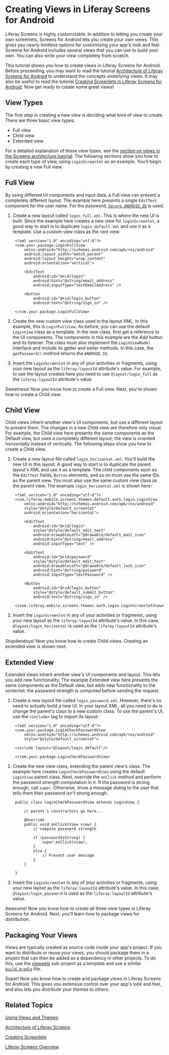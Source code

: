 # Creating Views in Liferay Screens for Android

Liferay Screens is highly customizable. In addition to letting you create your 
own screenlets, Screens for Android lets you create your own views. This gives 
you nearly limitless options for customizing your app's look and feel. Screens 
for Android includes several views that you can use to build your own. You can 
also write your view completely from scratch. 

This tutorial shows you how to create views in Liferay Screens for Android. 
Before proceeding, you may want to read the tutorial 
[Architecture of Liferay Screens for Android](/tutorials/-/knowledge_base/6-2/architecture-of-liferay-screens) 
to understand the concepts underlying views. It may also be useful to 
read the tutorial [Creating Screenlets in Liferay Screens for Android](/tutorials/-/knowledge_base/6-2/creating-screenlets). 
Now get ready to create some great views! 

## View Types

The first step in creating a new view is deciding what kind of view to create.
There are three basic view types:

- Full view
- Child view
- Extended view

For a detailed explanation of these view types, see the 
[section on views in the Screens architecture tutorial](/tutorials/-/knowledge_base/6-2/architecture-of-liferay-screens#the-view-layer-of-screens-for-android). 
The following sections show you how to create each type of view, using 
`LoginScreenlet` as an example. You'll begin by creating a new Full view. 

## Full View [](id=full-view)

By using different UI components and input data, a Full view can present a 
completely different layout. The example here presents a single `EditText` 
component for the user name. For the password, [`Secure.ANDROID_ID`](http://developer.android.com/reference/android/provider/Settings.Secure.html#ANDROID_ID) 
is used. 

1. Create a new layout called `login_full.xml`. This is where the new UI is 
   built. Since the example here creates a new view for `LoginScreenlet`, a good 
   way to start is to duplicate `login_default.xml` and use it as a template. 
   Use a custom view class as the root view: 

        <?xml version="1.0" encoding="utf-8"?>
        <com.your.package.LoginFullView
            xmlns:android="http://schemas.android.com/apk/res/android"
            android:layout_width="match_parent"
            android:layout_height="wrap_content"
            android:orientation="vertical">
        
            <EditText
                android:id="@+id/login"
                android:hint="@string/email_address"
                android:inputType="textEmailAddress" />
        
            <Button
                android:id="@+id/login_button"
                android:text="@string/sign_in" />
        
        </com.your.package.LoginFullView>

2. Create the new custom view class used in the layout XML. In this example, 
   this is `LoginFullView`. As before, you can use the default `LoginView` 
   class as a template. In the new class, first get a reference to the UI 
   components. The components in this example are the *Add* button and its 
   listener. The class must also implement the `LoginViewModel` interface and 
   include its getter and setter methods. In this case, the `getPassword()` 
   method returns the `ANDROID_ID`. 

3. Insert the `LoginScreenlet` in any of your activities or fragments, using 
   your new layout as the `liferay:layoutId` attribute's value. For example, to 
   use the layout created here you need to use `@layout/login_full` as the 
   `liferay:layoutId` attribute's value. 

Sweetness! Now you know how to create a Full view. Next, you're shown how to 
create a Child view. 

## Child View [](id=child-view)

Child views inherit another view's UI components, but use a different layout to 
present them. The changes in a new Child view are therefore only visual. For 
example, the Child view here presents the same components as the Default view, 
but uses a completely different layout; the view is oriented horizontally 
instead of vertically. The following steps show you how to create a Child view. 

1. Create a new layout file called `login_horizontal.xml`. You'll build the new 
   UI in this layout. A good way to start is to duplicate the parent layout's 
   XML and use it as a template. The child components such as the `EditText` 
   fields, `Button` elements, and so on must use the same IDs as the parent 
   view. You must also use the same custom view class as the parent view. The 
   example `login_horizontal.xml` is shown here: 

        <?xml version="1.0" encoding="utf-8"?>
        <com.liferay.mobile.screens.themes.default.auth.login.LoginView
            xmlns:android="http://schemas.android.com/apk/res/android"
            style="@style/default_screenlet"
            android:orientation="horizontal">
        
            <EditText
                android:id="@+id/login"
                style="@style/default_edit_text"
                android:drawableLeft="@drawable/default_mail_icon"
                android:hint="@string/email_address"
                android:inputType="text" />
        
            <EditText
                android:id="@+id/password"
                style="@style/default_edit_text"
                android:drawableLeft="@drawable/default_lock_icon"
                android:hint="@string/password"
                android:inputType="textPassword" />
        
            <Button
                android:id="@+id/login_button"
                style="@style/default_submit_button"
                android:text="@string/sign_in" />
        
        </com.liferay.mobile.screens.themes.auth.login.LoginScreenletView>

2. Insert the `LoginScreenlet` in any of your activities or fragments, using 
   your new layout as the `liferay:layoutId` attribute's value. In this case, 
   `@layout/login_horizontal` is used as the `liferay:layoutId` attribute's 
   value. 

Stupdendous! Now you know how to create Child views. Creating an extended view 
is shown next. 

## Extended View [](id=extended-view)

Extended views inherit another view's UI components and layout. This lets you 
add new functionality. The example Extended view here presents the same 
components as the Default view, but adds new functionality to the screenlet: the 
password strength is computed before sending the request. 

1. Create a new layout file called `login_password.xml`. However, there's no 
   need to actually build a new UI. In your layout XML, all you need to do is 
   change the parent's class to a new custom class. To use the parent's UI, use 
   the `<include>` tag to import its layout:

        <?xml version="1.0" encoding="utf-8"?>
        <com.your.package.LoginCheckPasswordView
            xmlns:android="http://schemas.android.com/apk/res/android"
            style="@style/default_screenlet">
            
        <include layout="@layout/login_default"/>
        
        </com.your.package.LoginCheckPasswordView>

2. Create the new view class, extending the parent view's class. The example 
   here creates `LoginCheckPasswordView` using the default `LoginView` parent 
   class. Next, override the `onClick` method and perform the password strength 
   computation in it. If the password is strong enough, call `super`. Otherwise, 
   show a message dialog to the user that tells them their password isn't strong 
   enough.

        public class LoginCheckPasswordView extends LoginView {
	
            // parent's constructors go here...
        
            @Override
            public void onClick(View view) {
                // compute password strength
        
                if (passwordIsStrong) {
                    super.onClick(view);
                }
                else {
                    // Present user message
                }
            }
        
        }

3. Insert the `LoginScreenlet` in any of your activities or fragments, using 
   your new layout as the `liferay:layoutId` attribute's value. In this case, 
   `@layout/login_password` is used as the `liferay:layoutId` attribute's value.

Awesome! Now you know how to create all three view types in Liferay Screens for 
Android. Next, you'll learn how to package views for distribution. 

## Packaging Your Views [](id=packaging-your-views)

Views are typically created as source code inside your app's project. If you 
want to distribute or reuse your views, you should package them in a project 
that can then be added as a dependency in other projects. To do this, use the 
[viewsets](https://github.com/liferay/liferay-screens/tree/master/android/library/viewsets)
sub-project as a template and use a similar [`build.gradle`](https://github.com/liferay/liferay-screens/blob/master/android/library/viewsets/build.gradle)
file. 

Super! Now you know how to create and package views in Liferay Screens for 
Android. This gives you extensive control over your app's look and feel, and 
also lets you distribute your themes to others.

## Related Topics [](id=related-topics)

[Using Views and Themes](/tutorials/-/knowledge_base/6-2/using-views-and-themes)

[Architecture of Liferay Screens](/tutorials/-/knowledge_base/6-2/architecture-of-liferay-screens)

[Creating Screenlets](/tutorials/-/knowledge_base/6-2/creating-screenlets)

[Liferay Screens Overview](/tutorials/-/knowledge_base/6-2/liferay-screens-overview)
